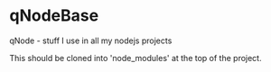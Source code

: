 qNodeBase
=========

qNode - stuff I use in all my nodejs projects

This should be cloned into 'node_modules' at the top of the project.
